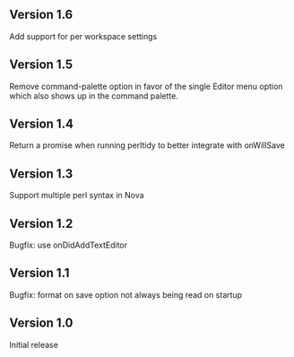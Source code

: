 ## Version 1.6

Add support for per workspace settings

## Version 1.5

Remove command-palette option in favor of the single Editor menu option which also shows up in the command palette.

## Version 1.4

Return a promise when running perltidy to better integrate with onWillSave

## Version 1.3

Support multiple perl syntax in Nova

## Version 1.2

Bugfix: use onDidAddTextEditor

## Version 1.1

Bugfix: format on save option not always being read on startup

## Version 1.0

Initial release
